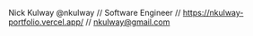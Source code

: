 Nick Kulway @nkulway //
Software Engineer //
https://nkulway-portfolio.vercel.app/ //
nkulway@gmail.com

<!---
nkulway/nkulway is a ✨ special ✨ repository because its `README.md` (this file) appears on your GitHub profile.
You can click the Preview link to take a look at your changes.
--->
